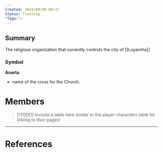 ```yaml
---
Created: 2024/09/08 00:21
Status: fleeting
"Tags:":
---
```

## Summary
The religious organization that currently controls the city of [[Luyarnha]]

### Symbol
**Anarta**
- name of the cross for the Church.

# Members
> [!TODO] Include a table here similar to the player characters table for linking to their pages!
 
---
# References
